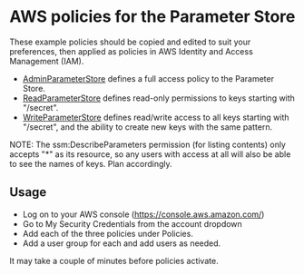 # AWS policies for the Parameter Store
These example policies should be copied and edited to suit your preferences, then applied as policies in AWS Identity and Access Management (IAM).

- [AdminParameterStore](AdminParameterStore.json) defines a full access policy to the Parameter Store.
- [ReadParameterStore](ReadParameterStore.json) defines read-only permissions to keys starting with "/secret".
- [WriteParameterStore](WriteParameterStore.json) defines read/write access to all keys starting with "/secret", and the ability to create new keys with the same pattern.

NOTE: The ssm:DescribeParameters permission (for listing contents) only accepts "*" as its resource, so any users with access at all will also be able to see the names of keys. Plan accordingly.

## Usage
- Log on to your AWS console (https://console.aws.amazon.com/)
- Go to My Security Credentials from the account dropdown
- Add each of the three policies under Policies.
- Add a user group for each and add users as needed.

It may take a couple of minutes before policies activate.
